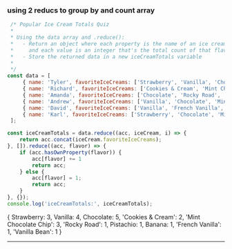 ### using 2 reducs to group by and count array 
```javascript
 /* Popular Ice Cream Totals Quiz
 *
 * Using the data array and .reduce():
 *   - Return an object where each property is the name of an ice cream flavor
 *     and each value is an integer that's the total count of that flavor
 *   - Store the returned data in a new iceCreamTotals variable
 *
 */
const data = [
     { name: 'Tyler', favoriteIceCreams: ['Strawberry', 'Vanilla', 'Chocolate', 'Cookies & Cream'] },
     { name: 'Richard', favoriteIceCreams: ['Cookies & Cream', 'Mint Chocolate Chip', 'Chocolate', 'Vanilla'] },
     { name: 'Amanda', favoriteIceCreams: ['Chocolate', 'Rocky Road', 'Pistachio', 'Banana'] },
     { name: 'Andrew', favoriteIceCreams: ['Vanilla', 'Chocolate', 'Mint Chocolate Chip'] },
     { name: 'David', favoriteIceCreams: ['Vanilla', 'French Vanilla', 'Vanilla Bean', 'Strawberry'] },
     { name: 'Karl', favoriteIceCreams: ['Strawberry', 'Chocolate', 'Mint Chocolate Chip'] }
 ];

const iceCreamTotals = data.reduce((acc, iceCream, i) => {
    return acc.concat(iceCream.favoriteIceCreams);
}, []).reduce((acc, flavor) => {
    if (acc.hasOwnProperty(flavor)) {
        acc[flavor] += 1
        return acc;
    } else {
        acc[flavor] = 1;
        return acc;
    }
}, {});
console.log('iceCreamTotals:', iceCreamTotals);
```
{ Strawberry: 3,
  Vanilla: 4,
  Chocolate: 5,
  'Cookies & Cream': 2,
  'Mint Chocolate Chip': 3,
  'Rocky Road': 1,
  Pistachio: 1,
  Banana: 1,
  'French Vanilla': 1,
  'Vanilla Bean': 1 }

---
